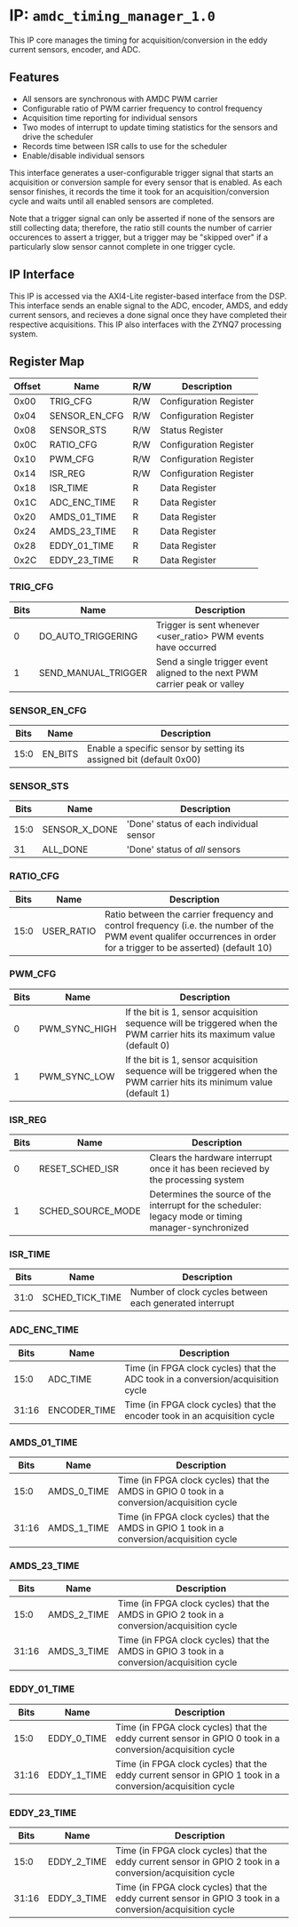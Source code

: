 # IP: `amdc_timing_manager_1.0`

This IP core manages the timing for acquisition/conversion in the eddy current sensors, encoder, and ADC.

## Features

- All sensors are synchronous with AMDC PWM carrier
- Configurable ratio of PWM carrier frequency to control frequency
- Acquisition time reporting for individual sensors
- Two modes of interrupt to update timing statistics for the sensors and drive the scheduler
- Records time between ISR calls to use for the scheduler
- Enable/disable individual sensors

This interface generates a user-configurable trigger signal that starts an acquisition or conversion sample for every sensor that is enabled. As each sensor finishes, it records the time it took for an acquisition/conversion cycle and waits until all enabled sensors are completed.

Note that a trigger signal can only be asserted if none of the sensors are still collecting data; therefore, the ratio still counts the number of carrier occurences to assert a trigger, but a trigger may be "skipped over" if a particularly slow sensor cannot complete in one trigger cycle.

## IP Interface

This IP is accessed via the AXI4-Lite register-based interface from the DSP. This interface sends an enable signal to the ADC, encoder, AMDS, and eddy current sensors, and recieves a done signal once they have completed their respective acquisitions. This IP also interfaces with the ZYNQ7 processing system.

## Register Map

| Offset | Name | R/W | Description |
| -- | -- | -- | -- |
| 0x00 | TRIG_CFG | R/W | Configuration Register |
| 0x04 | SENSOR_EN_CFG | R/W | Configuration Register |
| 0x08 | SENSOR_STS | R/W | Status Register |
| 0x0C | RATIO_CFG | R/W | Configuration Register |
| 0x10 | PWM_CFG | R/W | Configuration Register |
| 0x14 | ISR_REG | R/W | Configuration Register |
| 0x18 | ISR_TIME | R | Data Register |
| 0x1C | ADC_ENC_TIME | R | Data Register |
| 0x20 | AMDS_01_TIME | R | Data Register |
| 0x24 | AMDS_23_TIME | R | Data Register |
| 0x28 | EDDY_01_TIME | R | Data Register |
| 0x2C | EDDY_23_TIME | R | Data Register |

### TRIG_CFG

| Bits | Name | Description |
| -- | -- | -- |
| 0 | DO_AUTO_TRIGGERING | Trigger is sent whenever <user_ratio> PWM events have occurred |
| 1 | SEND_MANUAL_TRIGGER | Send a single trigger event aligned to the next PWM carrier peak or valley |

### SENSOR_EN_CFG

| Bits | Name | Description |
| -- | -- | -- |
| 15:0 | EN_BITS | Enable a specific sensor by setting its assigned bit (default 0x00) |

### SENSOR_STS

| Bits | Name | Description |
| -- | -- | -- |
| 15:0 | SENSOR_X_DONE | 'Done' status of each individual sensor |
| 31 | ALL_DONE | 'Done' status of *all* sensors |

### RATIO_CFG

| Bits | Name | Description |
| -- | -- | -- |
| 15:0 | USER_RATIO | Ratio between the carrier frequency and control frequency (i.e. the number of the PWM event qualifer occurrences in order for a trigger to be asserted) (default 10) |

### PWM_CFG

| Bits | Name | Description |
| -- | -- | -- |
| 0 | PWM_SYNC_HIGH | If the bit is 1, sensor acquisition sequence will be triggered when the PWM carrier hits its maximum value (default 0) |
| 1 | PWM_SYNC_LOW | If the bit is 1, sensor acquisition sequence will be triggered when the PWM carrier hits its minimum value (default 1) | 

### ISR_REG

| Bits | Name | Description |
| -- | -- | -- |
| 0 | RESET_SCHED_ISR | Clears the hardware interrupt once it has been recieved by the processing system |
| 1 | SCHED_SOURCE_MODE | Determines the source of the interrupt for the scheduler: legacy mode or timing manager-synchronized |

### ISR_TIME

| Bits | Name | Description |
| -- | -- | -- |
| 31:0 | SCHED_TICK_TIME | Number of clock cycles between each generated interrupt |

### ADC_ENC_TIME

| Bits | Name | Description |
| -- | -- | -- |
| 15:0 | ADC_TIME | Time (in FPGA clock cycles) that the ADC took in a conversion/acquisition cycle |
| 31:16 | ENCODER_TIME | Time (in FPGA clock cycles) that the encoder took in an acquisition cycle |

### AMDS_01_TIME

| Bits | Name | Description |
| -- | -- | -- |
| 15:0 | AMDS_0_TIME | Time (in FPGA clock cycles) that the AMDS in GPIO 0 took in a conversion/acquisition cycle |
| 31:16 | AMDS_1_TIME | Time (in FPGA clock cycles) that the AMDS in GPIO 1 took in a conversion/acquisition cycle |

### AMDS_23_TIME

| Bits | Name | Description |
| -- | -- | -- |
| 15:0 | AMDS_2_TIME | Time (in FPGA clock cycles) that the AMDS in GPIO 2 took in a conversion/acquisition cycle |
| 31:16 | AMDS_3_TIME | Time (in FPGA clock cycles) that the AMDS in GPIO 3 took in a conversion/acquisition cycle |

### EDDY_01_TIME

| Bits | Name | Description |
| -- | -- | -- |
| 15:0 | EDDY_0_TIME | Time (in FPGA clock cycles) that the eddy current sensor in GPIO 0 took in a conversion/acquisition cycle |
| 31:16 | EDDY_1_TIME | Time (in FPGA clock cycles) that the eddy current sensor in GPIO 1 took in a conversion/acquisition cycle |

### EDDY_23_TIME

| Bits | Name | Description |
| -- | -- | -- |
| 15:0 | EDDY_2_TIME | Time (in FPGA clock cycles) that the eddy current sensor in GPIO 2 took in a conversion/acquisition cycle |
| 31:16 | EDDY_3_TIME | Time (in FPGA clock cycles) that the eddy current sensor in GPIO 3 took in a conversion/acquisition cycle |
